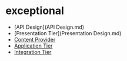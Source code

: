 exceptional
===========


* [API Design](API Design.md)
* [Presentation Tier](Presentation Design.md)
* [Content Provider]( )
* [Application Tier]( )
* [Integration Tier]( )
